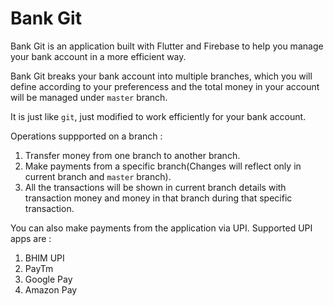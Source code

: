 # Bank Git

Bank Git is an application built with Flutter and Firebase to help you manage your bank account in a more efficient way.

Bank Git breaks your bank account into multiple branches, which you will define according to your preferencess and the total money in your account will be managed under `master` branch.

It is just like `git`, just modified to work efficiently for your bank account.

Operations suppported on a branch :

1. Transfer money from one branch to another branch.
2. Make payments from a specific branch(Changes will reflect only in current branch and `master` branch).
3. All the transactions will be shown in current branch details with transaction money and money in that branch during that specific transaction.

You can also make payments from the application via UPI. Supported UPI apps are : 

1. BHIM UPI
2. PayTm
3. Google Pay
4. Amazon Pay
